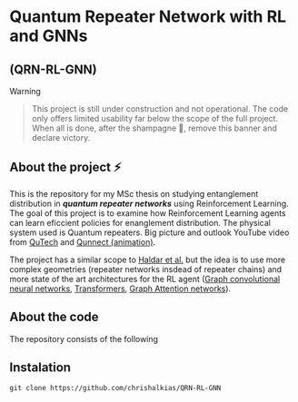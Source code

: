 #  Quantum Repeater Network with RL and GNNs 

## (QRN-RL-GNN)



>[!WARNING] 

>This project is still under construction and not operational. The code only offers limited usability far below the scope of the full project. When all is done, after the shampagne :beers:, remove this banner and declare victory.

## About the project :zap:
This is the repository for my MSc thesis on studying entanglement distribution in ***quantum repeater networks*** using Reinforcement Learning. The goal of this project is to examine how Reinforcement Learning agents can learn eficcient policies for enanglement distribution.
The physical system used is Quantum repeaters. Big picture and outlook YouTube video from [QuTech](https://www.youtube.com/watch?v=9iCFH9Fk184) and [Qunnect (animation)](https://www.youtube.com/watch?v=3_oqkFO4f-A).

The project has a similar scope to [Haldar et al.](https://arxiv.org/abs/2303.00777) but the idea is to use more complex geometries (repeater networks insdead of repeater chains) and more state of the art architectures for the RL agent ([Graph convolutional neural networks](https://arxiv.org/pdf/1609.02907), [Transformers](https://arxiv.org/abs/1706.03762), [Graph Attention networks](https://arxiv.org/abs/1710.10903)).

## About the code 
The repository consists of the following

<!--
file structure
-->

## Instalation

```
git clone https://github.com/chrishalkias/QRN-RL-GNN
```
